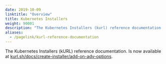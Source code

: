 ```yaml
---
date: 2019-10-09
linktitle: "Overview"
title: Kubernetes Installers
weight: 90001
description: "The Kubernetes Installers (kurl) reference documentation. Each add-on is listed with all supported keys, and the default for the key, if not present."
aliases: 
  - /pagelink/kurl-reference-documentation
---
```


The Kubernetes Installers (kURL) reference documentation. Is now available at [kurl.sh/docs/create-installer/add-on-adv-options](https://kurl.sh/docs/create-installer/add-on-adv-options).
